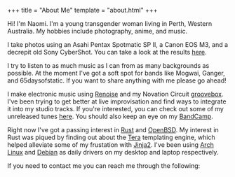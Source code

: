 +++
title = "About Me"
template = "about.html"
+++

Hi! I'm Naomi. I'm a young transgender woman living in Perth, Western Australia. My hobbies include photography, anime, and music.  

I take photos using an Asahi Pentax Spotmatic SP II, a Canon EOS M3, and a decrepit old Sony CyberShot. You can take a look at the results [here](/gallery).  

I try to listen to as much music as I can from as many backgrounds as possible. At the moment I've got a soft spot for bands like Mogwai, Ganger, and 65daysofstatic. If you want to share anything with me please go ahead!  

I make electronic music using [Renoise](https://www.renoise.com/) and my Novation Circuit [groovebox](https://en.wikipedia.org/wiki/Groovebox). I've been trying to get better at live improvisation and find ways to integrate it into my studio tracks. If you're interested, you can check out some of my unreleased tunes [here](https://soundcloud.com/falseset/sets/demos-other/s-avFukOToHCA). You should also keep an eye on my [BandCamp](https://falseset.bandcamp.com/).  

Right now I've got a passing interest in [Rust](https://www.rust-lang.org/) and [OpenBSD](https://www.openbsd.org/). My interest in Rust was piqued by finding out about the [Tera](https://tera.netlify.app/) templating engine, which helped alleviate some of my frustation with [Jinja2](https://jinja.palletsprojects.com/). I've been using [Arch Linux](https://archlinux.org/) and [Debian](https://www.debian.org/) as daily drivers on my desktop and laptop respectively.  

If you need to contact me you can reach me through the following:  
